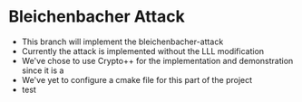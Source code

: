 # Bleichenbacher Attack

* This branch will implement the bleichenbacher-attack
* Currently the attack is implemented without the LLL modification
* We've chose to use Crypto++ for the implementation and demonstration since it is a 
* We've yet to configure a cmake file for this part of the project
* test
